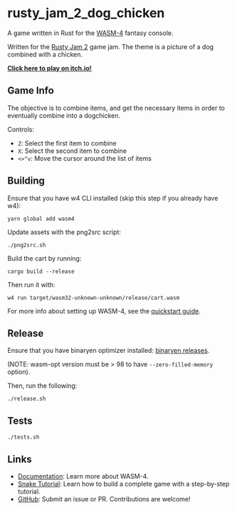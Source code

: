 # rusty_jam_2_dog_chicken

A game written in Rust for the [WASM-4](https://wasm4.org) fantasy console.

Written for the [Rusty Jam 2](https://itch.io/jam/rusty-jam-2) game jam. The theme is a picture of a dog combined with a chicken.

[**Click here to play on itch.io!**](https://yamgent.itch.io/find-the-dogchicken)

## Game Info

The objective is to combine items, and get the necessary items in order to eventually combine into a dogchicken.

Controls:

- `Z`: Select the first item to combine
- `X`: Select the second item to combine
- `<>^v`: Move the cursor around the list of items

## Building

Ensure that you have w4 CLI installed (skip this step if you already have w4):

```shell
yarn global add wasm4
```

Update assets with the png2src script:

```shell
./png2src.sh
```

Build the cart by running:

```shell
cargo build --release
```

Then run it with:

```shell
w4 run target/wasm32-unknown-unknown/release/cart.wasm
```

For more info about setting up WASM-4, see the [quickstart guide](https://wasm4.org/docs/getting-started/setup?code-lang=rust#quickstart).

## Release

Ensure that you have binaryen optimizer installed: [binaryen releases](https://github.com/WebAssembly/binaryen/releases).

(NOTE: wasm-opt version must be > 98 to have `--zero-filled-memory` option).

Then, run the following:

```shell
./release.sh
```

## Tests

```shell
./tests.sh
```

## Links

- [Documentation](https://wasm4.org/docs): Learn more about WASM-4.
- [Snake Tutorial](https://wasm4.org/docs/tutorials/snake/goal): Learn how to build a complete game
  with a step-by-step tutorial.
- [GitHub](https://github.com/aduros/wasm4): Submit an issue or PR. Contributions are welcome!
